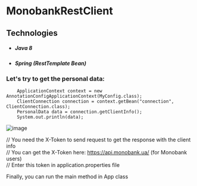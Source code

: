 # MonobankRestClient

## Technologies

- ##### Java 8
- ##### Spring (RestTemplate Bean)

### Let's try to get the personal data:
        ApplicationContext context = new AnnotationConfigApplicationContext(MyConfig.class);
        ClientConnection connection = context.getBean("connection", ClientConnection.class);
        PersonalData data = connection.getClientInfo();
        System.out.println(data);

![image](https://i.ibb.co/HNLzKmG/image.png)

// You need the X-Token to send request to get the response with the client info <br>
// You can get the X-Token here: https://api.monobank.ua/    (for Monobank users)<br>
// Enter this token in application.properties file<br>

Finally, you can run the main method in App class
